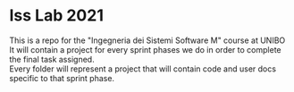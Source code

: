 # Iss Lab 2021

This is a repo for the "Ingegneria dei Sistemi Software M" course at UNIBO<br/>
It will contain a project for every sprint phases we do in order to complete the final task assigned.<br/>
Every folder will represent a project that will contain code and user docs specific to that sprint phase.
